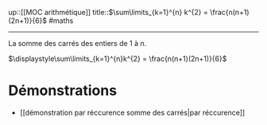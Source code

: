 up::[[MOC arithmétique]]
title::$\sum\limits_{k=1}^{n} k^{2} = \frac{n(n+1)(2n+1)}{6}$
#maths 

----
La somme des carrés des entiers de $1$ à $n$.

$\displaystyle\sum\limits_{k=1}^{n}k^{2} = \frac{n(n+1)(2n+1)}{6}$


# Démonstrations
 - [[démonstration par réccurence somme des carrés|par réccurence]]
